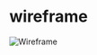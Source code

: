 # wireframe

![Wireframe](https://github.com/Iyanuoluwa-abolade/wireframe/assets/152572720/5c9afd6f-fb72-4b94-bcf1-720db6ce4e6b)
